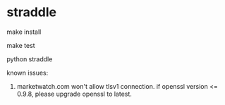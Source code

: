 # straddle
make install

make test

python straddle


known issues:

1. marketwatch.com won't allow tlsv1 connection. if openssl version <= 0.9.8, please upgrade openssl to latest.
